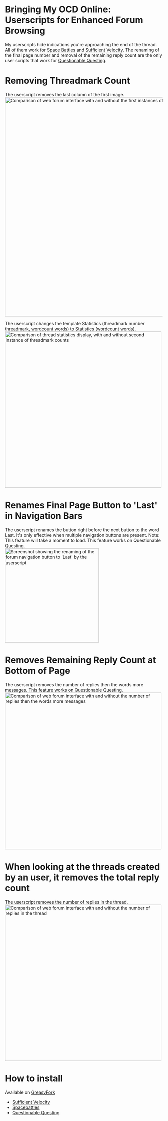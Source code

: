 # Bringing My OCD Online: Userscripts for Enhanced Forum Browsing

My userscripts hide indications you're approaching the end of the thread. All of them work for [Space Battles](https://greasyfork.org/en/scripts/484469-spacebattles-userscripts) and [Sufficient Velocity](https://greasyfork.org/en/scripts/484473-sufficient-velocity-userscipts). The renaming of the final page number and removal of the remaining reply count are the only user scripts that work for [Questionable Questing](https://greasyfork.org/en/scripts/484474-questionable-questing-userscript).
		

# Removing Threadmark Count
 The userscript removes the last column of the first image. <br>
 <img src="https://github.com/wkrouse/Bringing-My-OCD-Online/blob/main/images/1st%20threadmark%20count%20removal.png?raw=true)" alt="Comparison of web forum interface with and without the first instances of threadmark count" width="700"><br>

The userscript changes the template Statistics (threadmark number threadmark, wordcount words) to Statistics (wordcount words).
 <img src="https://github.com/wkrouse/Bringing-My-OCD-Online/blob/main/images/2nd%20Threadmark%20count%20removal.png?raw=true" alt="Comparison of thread statistics display, with and without second instance of threadmark counts" width="500">

# Renames Final Page Button to 'Last' in Navigation Bars

 The userscript renames the button right before the next button to the word Last. It's  only effective when multiple navigation buttons are present. Note: This feature will take a moment to load. This feature works on Questionable Questing.<br>
 <img src="https://github.com/wkrouse/Bringing-My-OCD-Online/blob/main/images/Rename%20last%20page%20button.png?raw=true" alt="Screenshot showing the renaming of the forum navigation button to 'Last' by the userscript" width="300">

# Removes Remaining Reply Count at Bottom of Page
 The userscript removes the number of replies then the words more messages. This feature works on Questionable Questing.<br>
 <img src="https://github.com/wkrouse/Bringing-My-OCD-Online/blob/main/images/remaining%20reply%20count%20remover%20horizontal.png?raw=true" alt="Comparison of web forum interface with and without the number of replies then the words more messages" width="500">

# When looking at the threads created by an user, it removes the total reply count		
 The userscript removes the number of replies in the thread. <br>
 <img src="https://github.com/wkrouse/Bringing-My-OCD-Online/blob/main/images/total%20reply%20count%20remover.png?raw=true" alt="Comparison of web forum interface with and without the number of replies in the thread" width="500">

# How to install
Available on [GreasyFork](https://greasyfork.org/en)
* [Sufficient Velocity](https://greasyfork.org/en/scripts/484473-sufficient-velocity-userscipts)
* [Spacebattles](https://greasyfork.org/en/scripts/484469-spacebattles-userscripts)
* [Questionable Questing](https://greasyfork.org/en/scripts/484474-questionable-questing-userscript)
